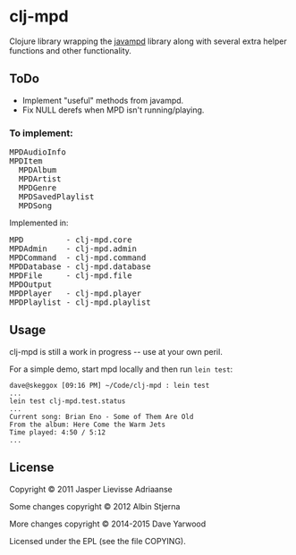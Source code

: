 # clj-mpd

Clojure library wrapping the [javampd][1] library along with several
extra helper functions and other functionality.

[1]: http://www.thejavashop.net/javampd/

## ToDo

* Implement "useful" methods from javampd.
* Fix NULL derefs when MPD isn't running/playing.

### To implement:

<pre>
MPDAudioInfo
MPDItem
  MPDAlbum
  MPDArtist
  MPDGenre
  MPDSavedPlaylist
  MPDSong
</pre>

Implemented in:
<pre>
MPD         - clj-mpd.core
MPDAdmin    - clj-mpd.admin
MPDCommand  - clj-mpd.command
MPDDatabase - clj-mpd.database
MPDFile     - clj-mpd.file
MPDOutput
MPDPlayer   - clj-mpd.player
MPDPlaylist - clj-mpd.playlist
</pre>

## Usage

clj-mpd is still a work in progress -- use at your own peril.

For a simple demo, start mpd locally and then run `lein test`:

```
dave@skeggox [09:16 PM] ~/Code/clj-mpd : lein test
...
lein test clj-mpd.test.status
...
Current song: Brian Eno - Some of Them Are Old
From the album: Here Come the Warm Jets
Time played: 4:50 / 5:12
...
```


## License

Copyright © 2011 Jasper Lievisse Adriaanse

Some changes copyright © 2012 Albin Stjerna

More changes copyright © 2014-2015 Dave Yarwood

Licensed under the EPL (see the file COPYING).

